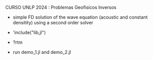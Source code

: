 

CURSO UNLP 2024 :  Problemas Geofisicos Inversos 


 - simple FD solution of the wave equation (acoustic and constant densitity) using
a second order solver 

 - 'include("lib,jl") 
 - ?rtm
 
 - run demo_1.jl and demo_2.jl

